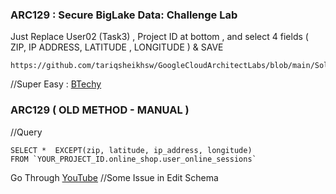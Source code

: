 ### ARC129 :  Secure BigLake Data: Challenge Lab 

Just Replace User02 (Task3) , Project ID at bottom , and select 4 fields ( ZIP, IP ADDRESS, LATITUDE , LONGITUDE ) & SAVE   
```
https://github.com/tariqsheikhsw/GoogleCloudArchitectLabs/blob/main/Solutions/ARC129.sh
```
//Super Easy : [BTechy](https://www.youtube.com/watch?v=mb6SEjpcSWs)

### ARC129 ( OLD METHOD - MANUAL ) 

//Query 

```
SELECT *  EXCEPT(zip, latitude, ip_address, longitude)
FROM `YOUR_PROJECT_ID.online_shop.user_online_sessions`
```

Go Through [YouTube](https://www.youtube.com/watch?v=WpIzcPwnUX4)
//Some Issue in Edit Schema  
